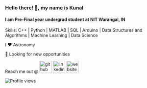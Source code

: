 ### Hello there! 👋, my name is Kunal
#### I am Pre-Final year undergrad student at NIT Warangal, IN

Skills: C++ | Python | MATLAB | SQL | Arduino | Data Structures and Algorithms | Machine Learning | Data Science

I ❤️ Astronomy

💼 Looking for new opportunities 

Reach me out @
[<img src='https://cdn.jsdelivr.net/npm/simple-icons@3.0.1/icons/github.svg' alt='github' height='40'>](https://github.com/ksh168)  [<img src='https://cdn.jsdelivr.net/npm/simple-icons@3.0.1/icons/linkedin.svg' alt='linkedin' height='40'>](https://www.linkedin.com/in/kunalsharma99/)  [<img src='https://cdn.jsdelivr.net/npm/simple-icons@3.0.1/icons/icloud.svg' alt='website' height='40'>](https://ksh168.github.io)  

![Profile views](https://gpvc.arturio.dev/ksh168)  
